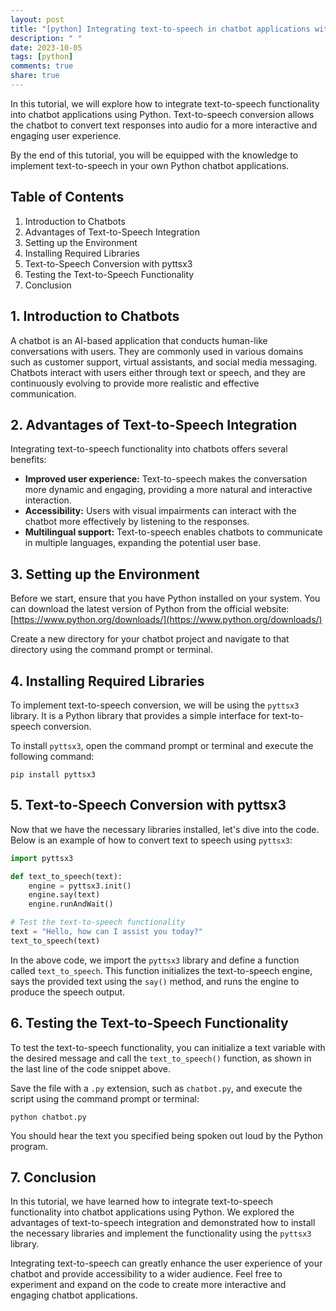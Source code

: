 ```yaml
---
layout: post
title: "[python] Integrating text-to-speech in chatbot applications with Python"
description: " "
date: 2023-10-05
tags: [python]
comments: true
share: true
---
```


In this tutorial, we will explore how to integrate text-to-speech functionality into chatbot applications using Python. Text-to-speech conversion allows the chatbot to convert text responses into audio for a more interactive and engaging user experience.

By the end of this tutorial, you will be equipped with the knowledge to implement text-to-speech in your own Python chatbot applications.

## Table of Contents
1. Introduction to Chatbots
2. Advantages of Text-to-Speech Integration
3. Setting up the Environment
4. Installing Required Libraries
5. Text-to-Speech Conversion with pyttsx3
6. Testing the Text-to-Speech Functionality
7. Conclusion

## 1. Introduction to Chatbots

A chatbot is an AI-based application that conducts human-like conversations with users. They are commonly used in various domains such as customer support, virtual assistants, and social media messaging. Chatbots interact with users either through text or speech, and they are continuously evolving to provide more realistic and effective communication.

## 2. Advantages of Text-to-Speech Integration

Integrating text-to-speech functionality into chatbots offers several benefits:

- **Improved user experience:** Text-to-speech makes the conversation more dynamic and engaging, providing a more natural and interactive interaction.
- **Accessibility:** Users with visual impairments can interact with the chatbot more effectively by listening to the responses.
- **Multilingual support:** Text-to-speech enables chatbots to communicate in multiple languages, expanding the potential user base.

## 3. Setting up the Environment

Before we start, ensure that you have Python installed on your system. You can download the latest version of Python from the official website: [https://www.python.org/downloads/](https://www.python.org/downloads/)

Create a new directory for your chatbot project and navigate to that directory using the command prompt or terminal.

## 4. Installing Required Libraries

To implement text-to-speech conversion, we will be using the `pyttsx3` library. It is a Python library that provides a simple interface for text-to-speech conversion.

To install `pyttsx3`, open the command prompt or terminal and execute the following command:

```shell
pip install pyttsx3
```

## 5. Text-to-Speech Conversion with pyttsx3

Now that we have the necessary libraries installed, let's dive into the code. Below is an example of how to convert text to speech using `pyttsx3`:

```python
import pyttsx3

def text_to_speech(text):
    engine = pyttsx3.init()
    engine.say(text)
    engine.runAndWait()

# Test the text-to-speech functionality
text = "Hello, how can I assist you today?"
text_to_speech(text)
```

In the above code, we import the `pyttsx3` library and define a function called `text_to_speech`. This function initializes the text-to-speech engine, says the provided text using the `say()` method, and runs the engine to produce the speech output.

## 6. Testing the Text-to-Speech Functionality

To test the text-to-speech functionality, you can initialize a text variable with the desired message and call the `text_to_speech()` function, as shown in the last line of the code snippet above.

Save the file with a `.py` extension, such as `chatbot.py`, and execute the script using the command prompt or terminal:

```shell
python chatbot.py
```

You should hear the text you specified being spoken out loud by the Python program.

## 7. Conclusion

In this tutorial, we have learned how to integrate text-to-speech functionality into chatbot applications using Python. We explored the advantages of text-to-speech integration and demonstrated how to install the necessary libraries and implement the functionality using the `pyttsx3` library.

Integrating text-to-speech can greatly enhance the user experience of your chatbot and provide accessibility to a wider audience. Feel free to experiment and expand on the code to create more interactive and engaging chatbot applications.